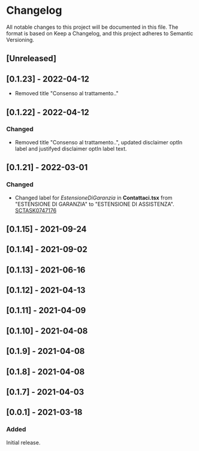 # Changelog
All notable changes to this project will be documented in this file.
The format is based on Keep a Changelog,
and this project adheres to Semantic Versioning.

## [Unreleased]

## [0.1.23] - 2022-04-12
- Removed title "Consenso al trattamento.."

## [0.1.22] - 2022-04-12

### Changed

- Removed title "Consenso al trattamento..", updated disclaimer optIn label and justifyed disclaimer optIn label text.

## [0.1.21] - 2022-03-01

### Changed

- Changed label for *EstensioneDiGaranzia* in **Contattaci.tsx** from "ESTENSIONE DI GARANZIA" to "ESTENSIONE DI ASSISTENZA". [SCTASK0747176](https://whirlpool.service-now.com/sc_task.do?sys_id=f989c12b1b29cdd0d33785d0604bcbc5&sysparm_view=&sysparm_domain=null&sysparm_domain_scope=null&sysparm_record_row=13&sysparm_record_rows=16&sysparm_record_list=assignment_group%3dfb66e9141b373090ee1f0d85604bcbe0%5estateIN1%2c-5%2c2%5eORDERBYDESCnumber)

## [0.1.15] - 2021-09-24

## [0.1.14] - 2021-09-02

## [0.1.13] - 2021-06-16

## [0.1.12] - 2021-04-13

## [0.1.11] - 2021-04-09

## [0.1.10] - 2021-04-08

## [0.1.9] - 2021-04-08

## [0.1.8] - 2021-04-08

## [0.1.7] - 2021-04-03

## [0.0.1] - 2021-03-18

### Added

Initial release.